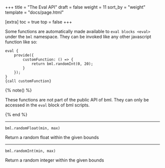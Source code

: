 +++
title = "The Eval API"
draft = false
weight = 11
sort_by = "weight"
template = "docs/page.html"

[extra]
toc = true
top = false
+++

Some functions are automatically made available to `eval blocks
<eval>` under the `bml` namespace. They can be invoked like any other
javascript function like so:

    eval {
        provide({
            customFunction: () => {
                return bml.randomInt(0, 20);
            }
        });
    }
    {call customFunction}


{% note() %}

These functions are not part of the public API of bml. They can only be
accessed in the `eval` block of bml scripts.

{% end %}

------------------------------------------------------------------------

    bml.randomFloat(min, max)

Return a random float within the given bounds

------------------------------------------------------------------------

    bml.randomInt(min, max)

Return a random integer within the given bounds
